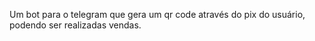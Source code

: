  Um bot para o telegram que gera um qr code através do pix do usuário, podendo ser realizadas vendas. 
